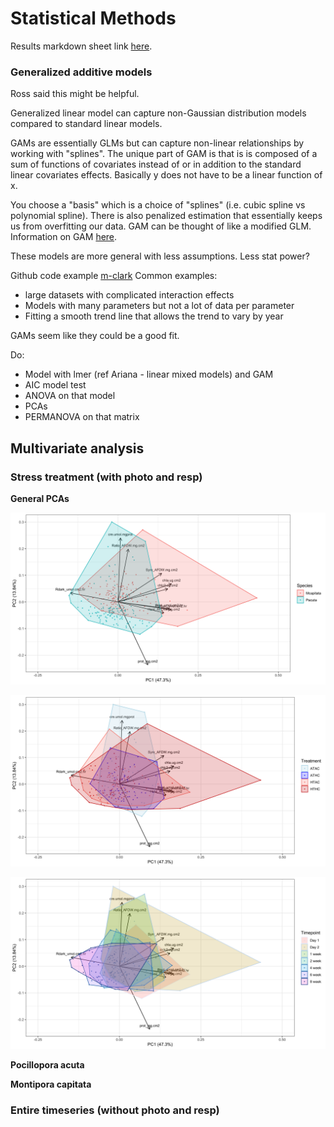 # Statistical Methods

Results markdown sheet link [here](https://github.com/hputnam/Acclim_Dynamics/blob/master/Results-package.md).

### Generalized additive models
Ross said this might be helpful.

Generalized linear model can capture non-Gaussian distribution models compared to standard linear models.

GAMs are essentially GLMs but can capture non-linear relationships by working with "splines". The unique part of GAM is that is is composed of a sum of functions of covariates instead of or in addition to the standard linear covariates effects. Basically y does not have to be a linear function of x.

You choose a "basis" which is a choice of "splines" (i.e. cubic spline vs polynomial spline). There is also penalized estimation that essentially keeps us from overfitting our data. GAM can be thought of like a modified GLM.
Information on GAM [here](https://m-clark.github.io/generalized-additive-models/building_gam.html).

These models are more general with less assumptions. Less stat power?

Github code example [m-clark](https://m-clark.github.io/docs/mixedModels/mixedModelML.html#additive_model_as_a_mixed_model)
Common examples:  
- large datasets with complicated interaction effects
- Models with many parameters but not a lot of data per parameter
- Fitting a smooth trend line that allows the trend to vary by year


GAMs seem like they could be a good fit.

Do:  
- Model with lmer (ref Ariana - linear mixed models) and GAM  
- AIC model test  
- ANOVA on that model  
- PCAs  
- PERMANOVA on that matrix


## Multivariate analysis

### Stress treatment (with photo and resp)

**General PCAs**

![species](https://github.com/hputnam/Acclim_Dynamics/blob/master/Output/Final_Figures/General-Species-PCA.png?raw=true)

![treatment](https://github.com/hputnam/Acclim_Dynamics/blob/master/Output/Final_Figures/General-Treatment-PCA.png?raw=true)

![timepoint](https://github.com/hputnam/Acclim_Dynamics/blob/master/Output/Final_Figures/General-Timepoint-PCA.png?raw=true)

**Pocillopora acuta**

**Montipora capitata**



### Entire timeseries (without photo and resp)
